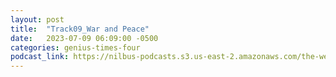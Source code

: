```yaml
---
layout: post
title:  "Track09_War and Peace"
date:   2023-07-09 06:09:00 -0500
categories: genius-times-four
podcast_link: https://nilbus-podcasts.s3.us-east-2.amazonaws.com/the-well-trained-mind/Genius%20Times%20Four/Track09_War%20and%20Peace.mp3
---
```


